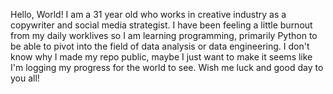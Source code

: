 Hello, World!
I am a 31 year old who works in creative industry as a copywriter and social media strategist. I have been feeling a little burnout from my daily worklives so I am learning programming, primarily Python to be able to pivot into the field of data analysis or data engineering.
I don't know why I made my repo public, maybe I just want to make it seems like I'm logging my progress for the world to see.
Wish me luck and good day to you all!
